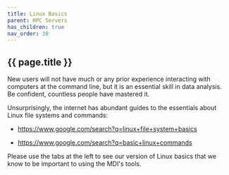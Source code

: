 ```yaml
---
title: Linux Basics
parent: HPC Servers
has_children: true
nav_order: 30
---
```


## {{ page.title }}

New users will not have much or any prior experience
interacting with computers at the command line, but it is 
an essential skill in data analysis. Be confident, countless
people have mastered it.

Unsurprisingly, the internet has abundant guides to the
essentials about Linux file systems and commands:

- <https://www.google.com/search?q=linux+file+system+basics>

- <https://www.google.com/search?q=basic+linux+commands>

Please use the tabs at the left to see our version of Linux
basics that we know to be important to using the MDI's tools.
